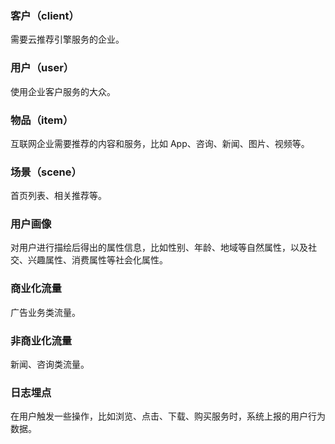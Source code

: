 
### 客户（client）
需要云推荐引擎服务的企业。
### 用户（user）
使用企业客户服务的大众。 
### 物品（item）
互联网企业需要推荐的内容和服务，比如 App、咨询、新闻、图片、视频等。 
### 场景（scene） 
首页列表、相关推荐等。 
### 用户画像
对用户进行描绘后得出的属性信息，比如性别、年龄、地域等自然属性，以及社交、兴趣属性、消费属性等社会化属性。 
### 商业化流量 
广告业务类流量。 
### 非商业化流量 
新闻、咨询类流量。 
### 日志埋点 
在用户触发一些操作，比如浏览、点击、下载、购买服务时，系统上报的用户行为数据。 
